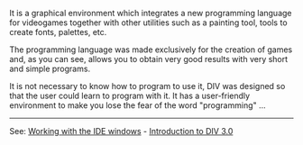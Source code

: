 

It is a graphical environment which integrates a new programming language
for videogames together with other utilities such as a painting tool, 
tools to create fonts, palettes, etc.

The programming language was made exclusively for the creation
of games and, as you can see, allows you to obtain very good results with
very short and simple programs.

It is not necessary to know how to program to use it, DIV was designed so that the user 
could learn to program with it. 
It has a user-friendly environment to make you lose the fear of the word &quot;programming&quot; ...

---------------------------------------
See: [Working with the IDE windows](working_with_windows.md) - [Introduction to DIV 3.0](welcome_to_div_2015not.md)

